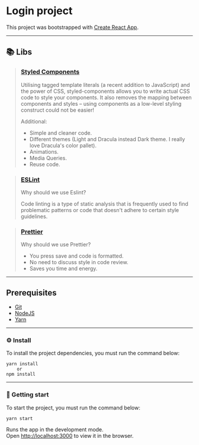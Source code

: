 # Login project

This project was bootstrapped with [Create React App](https://github.com/facebook/create-react-app).

___

## :books: Libs

> ### [Styled Components](https://styled-components.com/docs)
> Utilising tagged template literals (a recent addition to JavaScript)
> and the power of CSS, styled-components allows you
> to write actual CSS code to style your components.
> It also removes the mapping between components and
> styles – using components as a low-level styling
> construct could not be easier!
>
> Additional:
> - Simple and cleaner code.
> - Different themes (Light and Dracula instead Dark theme. I really love Dracula's color pallet).
> - Animations.
> - Media Queries.
> - Reuse code.

> ### [ESLint](https://eslint.org/)
> Why should we use Eslint?
> 
> Code linting is a type of static analysis that is frequently
> used to find problematic patterns or code that doesn't adhere
> to certain style guidelines.

> ### [Prettier](https://prettier.io/)
> Why should we use Prettier?
> - You press save and code is formatted.
> - No need to discuss style in code review.
> - Saves you time and energy.
___

## Prerequisites

- [Git](https://git-scm.com)
- [NodeJS](https://nodejs.org/en/)
- [Yarn](https://yarnpkg.com/en/docs/install)

___

### :gear: Install

To install the project dependencies, you must run the command below:

```
yarn install
    or
npm install
```

___

### :rocket: Getting start

To start the project, you must run the command below:

```
yarn start
```

Runs the app in the development mode.\
Open [http://localhost:3000](http://localhost:3000) to view it in the browser.
